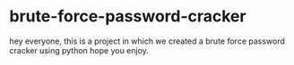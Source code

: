 # brute-force-password-cracker
hey everyone, this is a project in which we created a brute force password cracker using python hope you enjoy.

